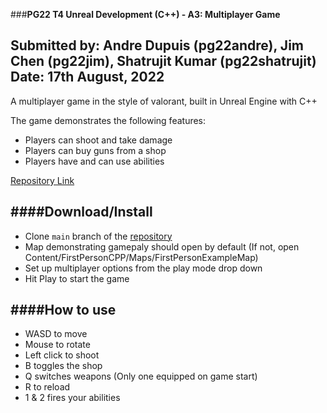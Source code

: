 ###**PG22 T4 Unreal Development (C++) - A3: Multiplayer Game**

Submitted by: Andre Dupuis (pg22andre), Jim Chen (pg22jim), Shatrujit Kumar (pg22shatrujit)
Date: 17th August, 2022
----------

A multiplayer game in the style of valorant, built in Unreal Engine with C++

The game demonstrates the following features:
 - Players can shoot and take damage
 - Players can buy guns from a shop
 - Players have and can use abilities

[Repository Link](https://github.com/vfs-sct/PG22Unreal-valoraint)

####**Download/Install**
---------
 - Clone `main` branch of the [repository](https://github.com/vfs-sct/PG22Unreal-valoraint)
 - Map demonstrating gamepaly should open by default (If not, open Content/FirstPersonCPP/Maps/FirstPersonExampleMap)
 - Set up multiplayer options from the play mode drop down
 - Hit Play to start the game

####**How to use**
--------
 - WASD to move
 - Mouse to rotate
 - Left click to shoot
 - B toggles the shop
 - Q switches weapons (Only one equipped on game start)
 - R to reload
 - 1 & 2 fires your abilities